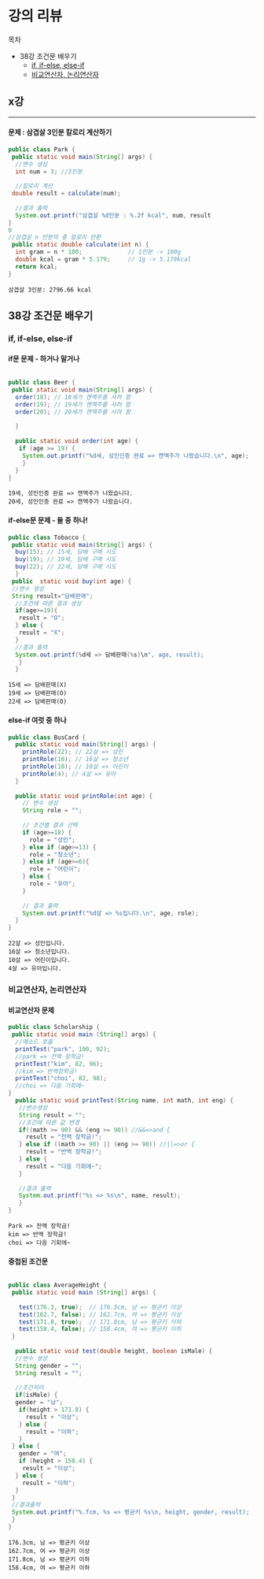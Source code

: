 # 강의 리뷰


목차
* 38강 조건문 배우기
  * [if, if-else, else-if](https://github.com/shin-vely/My_java/blob/master/doc/cloudstudying.md#if-if-else-else-if)
  * [비교연산자, 논리연산자](https://github.com/shin-vely/My_java/blob/master/doc/cloudstudying.md#%EB%B9%84%EA%B5%90%EC%97%B0%EC%82%B0%EC%9E%90-%EB%85%BC%EB%A6%AC%EC%97%B0%EC%82%B0%EC%9E%90)


## x강
---

#### 문제 : 삼겹살 3인분 칼로리 계산하기

```java
public class Park {
 public static void main(String[] args) {
  //변수 생성
  int num = 3; //3인분
  
  //칼로리 계산
 double result = calculate(num);
 
  //결과 출력
  System.out.printf("삼겹살 %d인분 : %.2f kcal", num, result
}
0
//삼겹살 n 인분의 총 칼로리 반환
 public static double calculate(int n) {
  int gram = n * 180;             // 1인분 -> 180g
  double kcal = gram * 5.179;     // 1g -> 5.179kcal
  return kcal;
}    
```

```
삼겹살 3인분: 2796.66 kcal
```

## 38강 조건문 배우기

### if, if-else, else-if

#### if문 문제 - 하거나 말거나

```java

public class Beer {
 public static void main(String[] args) {
  order(18); // 18세가 캔맥주를 사려 함
  order(19); // 19세가 캔맥주를 사려 함
  order(20); // 20세가 캔맥주를 사려 함
  
  }
  
  public static void order(int age) {
   if (age >= 19) {
    System.out.printf("%d세, 성인인증 완료 => 캔맥주가 나왔습니다.\n", age);
    }
  }
}

```
```
19세, 성인인증 완료 => 캔맥주가 나왔습니다.
20세, 성인인증 완료 => 캔맥주가 나왔습니다.
```

#### if-else문 문제 - 둘 중 하나!

```java
public class Tobacco {
 public static void main(String[] args) {
  buy(15); // 15세, 담배 구매 시도
  buy(19); // 19세, 담배 구매 시도
  buy(22); // 22세, 담배 구매 시도
  }
 public  static void buy(int age) {
 //변수 생성
 String result="담배판매";
  //조건에 따른 결과 생성
  if(age>=19){
   result = "O";
  } else {
   result = "X"; 
  }
  //결과 출력
  System.out.printf(%d세 => 담배판매(%s)\n", age, result);
   }
  }
  ```
```
15세 => 담배판매(X)
19세 => 담배판매(O)
22세 => 담배판매(O)
```

#### else-if 여럿 중 하나
```java
public class BusCard {
  public static void main(String[] args) {
    printRole(22); // 22살 => 성인
    printRole(16); // 16살 => 청소년
    printRole(10); // 10살 => 어린이
    printRole(4); // 4살 => 유아
  }
  
  public static void printRole(int age) {
    // 변수 생성
    String role = "";
    
    // 조건별 결과 선택
    if (age>=18) {
      role = "성인";
    } else if (age>=13) {
      role = "청소년";
    } else if (age>=6){
      role = "어린이";
    } else {
      role = "유아";
    }
    
    // 결과 출력
    System.out.printf("%d살 => %s입니다.\n", age, role);
  }
}
```
```
22살 => 성인입니다.
16살 => 청소년입니다.
10살 => 어린이입니다.
4살 => 유아입니다.
```
### 비교연산자, 논리연산자

#### 비교연산자 문제
```java
public class Scholarship {
 public static void main (String[] args) {
  //메소드 호출
  printTest("park", 100, 92); 
  //park => 전액 장학금!
  printTest("kim", 82, 96);
  //kim => 반액장학금!
  printTest("choi", 82, 98);
  //choi => 다음 기회에~
}
  public static void printTest(String name, int math, int eng) {
   //변수생성
   String result = "";
   //조건에 따른 값 변경
   if((math >= 90) && (eng >= 90)) //&&=>and {
     result = "전액 장학금!";
   } else if ((math >= 90) || (eng >= 90)) //||=>or {
     result = "반액 장학금!";
   } else {
     result = "다음 기회에~";
   }
   
   //결과 출력
   System.out.printf("%s => %s\n", name, result);
   }
}
```
```
Park => 전액 장학금!
kim => 반액 장학금!
choi => 다음 기회에~
```

#### 중첩된 조건문

```java

public class AverageHeight {
 public static void main (String[] args) {
 
   test(176.3, true);  // 176.3cm, 남 => 평균키 이상
   test(162.7, false); // 162.7cm, 여 => 평균키 이상
   test(171.8, true);  // 171.8cm, 남 => 평균키 이하
   test(158.4, false); // 158.4cm, 여 => 평균키 이하
 }
 
  public static void test(double height, boolean isMale) {
  //변수 생성
  String gender = "";
  String result = "";
  
  //조건처리
  if(isMale) {
  gender = "남";
   if(height > 171.8) {
     result + "이상";
   } else {
     result = "이하";
   }
 } else {
   gender = "여";
   if (height > 158.4) {
    result = "이상";
  } else {
    result = "이하";
  }
 }
 //결과출력
 System.out.printf("%.fcm, %s => 평균키 %s\n, height, gender, result);
 }
}
```
```
176.3cm, 남 => 평균키 이상
162.7cm, 여 => 평균키 이상
171.8cm, 남 => 평균키 이하
158.4cm, 여 => 평균키 이하
```

